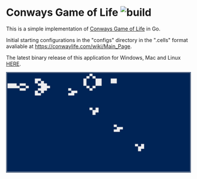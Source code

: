 # Conways Game of Life ![build](https://github.com/jacob-ebey/game-of-life/workflows/build/badge.svg)

This is a simple implementation of [Conways Game of Life](https://en.wikipedia.org/wiki/Conway%27s_Game_of_Life) in Go.

Initial starting configurations in the "configs" directory in the ".cells" format avaliable at https://conwaylife.com/wiki/Main_Page.

The latest binary release of this application for Windows, Mac and Linux [HERE](https://github.com/jacob-ebey/game-of-life/actions?query=workflow%3Abuild).

![glider gun screenshot](images/glider-gun.jpeg)
